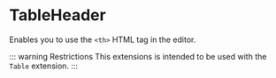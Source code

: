 # TableHeader

Enables you to use the `<th>` HTML tag in the editor.

::: warning Restrictions
This extensions is intended to be used with the `Table` extension.
:::

